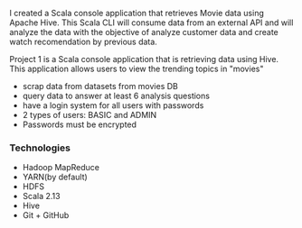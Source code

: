 I created a Scala console application that retrieves Movie data using Apache Hive. This Scala CLI will consume data from an external API and will analyze the data with the objective of analyze  customer data and create watch recomendation by previous data.

Project 1 is a Scala console application that is retrieving data using Hive. 
This application allows users to view the trending topics in "movies"
- scrap data from datasets from movies DB
- query data to answer at least 6 analysis questions 
- have a login system for all users with passwords
- 2 types of users: BASIC and ADMIN
- Passwords must be encrypted

### Technologies
- Hadoop MapReduce
- YARN(by default) 
- HDFS
- Scala 2.13
- Hive
- Git + GitHub
